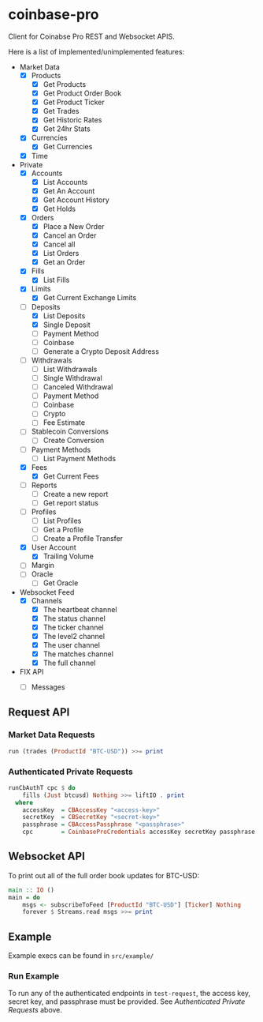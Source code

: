 # coinbase-pro

Client for Coinabse Pro REST and Websocket APIS.

Here is a list of implemented/unimplemented features:

- Market Data
    - [x] Products
        - [x] Get Products
        - [x] Get Product Order Book
        - [x] Get Product Ticker
        - [x] Get Trades
        - [x] Get Historic Rates
        - [x] Get 24hr Stats
    - [x] Currencies
        - [x] Get Currencies
    - [x] Time
- Private
    - [x] Accounts
        - [x] List Accounts
        - [x] Get An Account
        - [x] Get Account History
        - [x] Get Holds
    - [x] Orders
        - [x] Place a New Order
        - [x] Cancel an Order
        - [x] Cancel all
        - [x] List Orders
        - [x] Get an Order
    - [x] Fills
        - [x] List Fills
	- [x] Limits
		- [x] Get Current Exchange Limits
    - [ ] Deposits
		- [x] List Deposits
		- [x] Single Deposit
        - [ ] Payment Method
        - [ ] Coinbase
		- [ ] Generate a Crypto Deposit Address
    - [ ] Withdrawals
		- [ ] List Withdrawals
		- [ ] Single Withdrawal
		- [ ] Canceled Withdrawal
        - [ ] Payment Method
        - [ ] Coinbase
        - [ ] Crypto
		- [ ] Fee Estimate
    - [ ] Stablecoin Conversions
        - [ ] Create Conversion
    - [ ] Payment Methods
        - [ ] List Payment Methods
    - [x] Fees
        - [x] Get Current Fees
    - [ ] Reports
        - [ ] Create a new report
        - [ ] Get report status
	- [ ] Profiles
		- [ ] List Profiles
		- [ ] Get a Profile
		- [ ] Create a Profile Transfer
    - [x] User Account
        - [x] Trailing Volume
	- [ ] Margin
	- [ ] Oracle
		- [ ] Get Oracle
- Websocket Feed
    - [x] Channels
        - [x] The heartbeat channel
        - [x] The status channel
        - [x] The ticker channel
        - [x] The level2 channel
        - [x] The user channel
        - [x] The matches channel
        - [x] The full channel
- FIX API
    - [ ] Messages


## Request API

### Market Data Requests

```haskell
run (trades (ProductId "BTC-USD")) >>= print
```

### Authenticated Private Requests

```haskell
runCbAuthT cpc $ do
    fills (Just btcusd) Nothing >>= liftIO . print
  where
    accessKey  = CBAccessKey "<access-key>"
    secretKey  = CBSecretKey "<secret-key>"
    passphrase = CBAccessPassphrase "<passphrase>"
    cpc        = CoinbaseProCredentials accessKey secretKey passphrase
```

## Websocket API

To print out all of the full order book updates for BTC-USD:


```haskell
main :: IO ()
main = do
    msgs <- subscribeToFeed [ProductId "BTC-USD"] [Ticker] Nothing
    forever $ Streams.read msgs >>= print
```

## Example

Example execs can be found in `src/example/`

### Run Example

To run any of the authenticated endpoints in `test-request`, the access key,
secret key, and passphrase must be provided. See _Authenticated Private Requests_ above.
